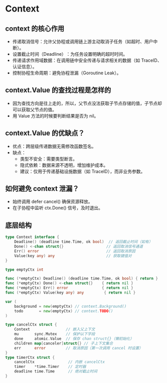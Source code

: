 # Context

## context 的核心作用
- ​传递取消信号：允许父协程或调用链上游主动取消子任务（如超时、用户中断）。
- ​设置截止时间（Deadline）​：为任务设置明确的超时时间。
- ​传递请求作用域数据：在调用链中安全传递与请求相关的数据（如 TraceID、认证信息）。
- ​控制协程生命周期：避免协程泄漏（Goroutine Leak）。

## context.Value 的查找过程是怎样的
- 因为查找方向是往上走的，所以，父节点没法获取子节点存储的值，子节点却可以获取父节点的值。
- 用 Value 方法的时候要判断结果是否为 nil。

## context.Value 的优缺点？
- ​优点：跨层级传递数据无需修改函数签名。
- ​缺点：
    - ​类型不安全：需要类型断言。
    - ​隐式依赖：数据来源不透明，增加维护成本。
    - ​建议：仅用于传递基础设施数据（如 TraceID），而非业务参数。
## 如何避免 context 泄漏？
- 始终调用 defer cancel() 确保资源释放。
- 在子协程中监听 ctx.Done() 信号，及时退出。

## 底层结构
```go
type Context interface {
    Deadline() (deadline time.Time, ok bool)  // 返回截止时间（如有）
    Done() <-chan struct{}                   // 返回取消信号通道
    Err() error                              // 返回取消原因
    Value(key any) any                       // 获取键值对
}

type emptyCtx int

func (*emptyCtx) Deadline() (deadline time.Time, ok bool) { return }
func (*emptyCtx) Done() <-chan struct{}    { return nil }
func (*emptyCtx) Err() error               { return nil }
func (*emptyCtx) Value(key any) any         { return nil }

var (
    background = new(emptyCtx) // context.Background()
    todo       = new(emptyCtx) // context.TODO()
)

type cancelCtx struct {
    Context                // 嵌入父上下文
    mu       sync.Mutex    // 保护以下字段
    done     atomic.Value  // 保存 chan struct{}（懒初始化）
    children map[canceler]struct{} // 子上下文集合
    err      error         // 取消原因（第一次调用 cancel 时设置）
}
type timerCtx struct {
    cancelCtx               // 内嵌 cancelCtx
    timer    *time.Timer    // 定时器
    deadline time.Time      // 绝对截止时间
}

```
